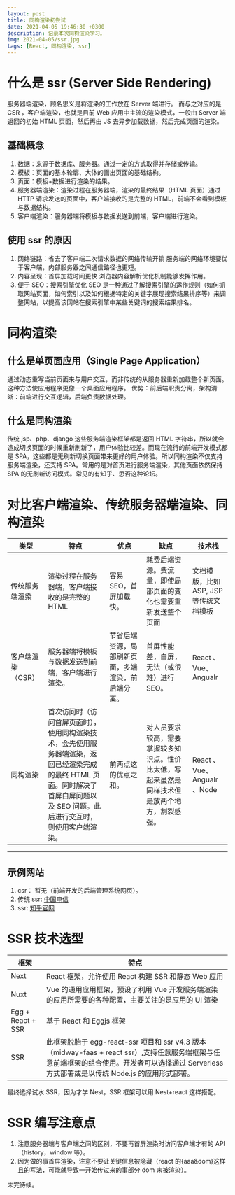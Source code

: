```yaml
---
layout: post
title: 同构渲染初尝试
date: 2021-04-05 19:46:30 +0300
description: 记录本次同构渲染学习。
img: 2021-04-05/ssr.jpg
tags: [React, 同构渲染, ssr]
---
```


# 什么是 ssr (Server Side Rendering)

服务器端渲染，顾名思义是将渲染的工作放在 Server 端进行。 而与之对应的是 CSR ，客户端渲染，也就是目前 Web 应用中主流的渲染模式，一般由 Server 端返回的初始 HTML 页面，然后再由 JS 去异步加载数据，然后完成页面的渲染。

## 基础概念

1. 数据：来源于数据库、服务器。通过一定的方式取得并存储或传输。
2. 模板：页面的基本轮廓、大体的画出页面的基础结构。
3. 页面：模板+数据进行渲染的结果。
4. 服务器端渲染：渲染过程在服务器端，渲染的最终结果（HTML 页面）通过 HTTP 请求发送的页面中，客户端接收的是完整的 HTML，前端不会看到模板与数据结构。
5. 客户端渲染：服务器端将模板与数据发送到前端，客户端进行渲染。

## 使用 ssr 的原因

1. 网络链路：省去了客户端二次请求数据的网络传输开销 服务端的网络环境要优于客户端，内部服务器之间通信路径也更短。
2. 内容呈现：首屏加载时间更快 浏览器内容解析优化机制能够发挥作用。
3. 便于 SEO：搜索引擎优化 SEO 是一种通过了解搜索引擎的运作规则（如何抓取网站页面，如何索引以及如何根据特定的关键字展现搜索结果排序等）来调整网站，以提高该网站在搜索引擎中某些关键词的搜索结果排名。

# 同构渲染

## 什么是单页面应用（Single Page Application）

通过动态重写当前页面来与用户交互，而非传统的从服务器重新加载整个新页面。 这种方法使应用程序更像一个桌面应用程序。 优势：前后端职责分离，架构清晰：前端进行交互逻辑，后端负责数据处理。

## 什么是同构渲染

传统 jsp、php、django 这些服务端渲染框架都是返回 HTML 字符串，所以就会造成切换页面的时候重新刷新了，用户体验比较差。而现在流行的前端开发模式都是 SPA，这些都是无刷新切换页面带来更好的用户体验。所以同构渲染不仅支持服务端渲染，还支持 SPA。常用的是对首页进行服务端渲染，其他页面依然保持 SPA 的无刷新访问模式。常见的有知乎、思否这种论坛。

# 对比客户端渲染、传统服务器端渲染、同构渲染

| 类型              | 特点                                                                                                                                                                            | 优点                                               | 缺点                                                                                           | 技术栈                                 |
| ----------------- | ------------------------------------------------------------------------------------------------------------------------------------------------------------------------------- | -------------------------------------------------- | ---------------------------------------------------------------------------------------------- | -------------------------------------- |
| 传统服务端渲染    | 渲染过程在服务器端，客户端接收的是完整的 HTML                                                                                                                                   | 容易 SEO，首屏加载快。                             | 耗费后端资源。费流量，即使局部页面的变化也需要重新发送整个页面                                 | 文档模版，比如 ASP, JSP 等传统文档模板 |
| 客户端渲染（CSR） | 服务器端将模板与数据发送到前端，客户端进行渲染。                                                                                                                                | 节省后端资源，局部刷新页面，多端渲染，前后端分离。 | 首屏性能差，白屏，无法（或很难）进行 SEO。                                                     | React 、Vue、Angualr                   |
| 同构渲染          | 首次访问时（访问首屏页面时），使用同构渲染技术，会先使用服务器端渲染，返回已经渲染完成的最终 HTML 页面。同时解决了首屏白屏问题以及 SEO 问题。此后进行交互时，则使用客户端渲染。 | 前两点这的优点之和。                               | 对人员要求较高，需要掌握较多知识点。性价比太低，写起来虽然是同样技术但是放两个地方，割裂感强。 | React 、Vue、Angualr 、Node            |

---

<!-- | 静态生成网站（SSG） | 后端一次性生成所有有可能的页面。                                                                                                                                                | 空间换时间                                         | 空间换时间                                                                                     | -->

## 示例网站

1. csr： 暂无（前端开发的后端管理系统网页）。
2. 传统 ssr: [中国电信](http://www.189.cn/)
3. ssr: [知乎官网](https://www.zhihu.com)

# SSR 技术选型

| 框架              | 特点                                                                                                                                                                                             |
| ----------------- | ------------------------------------------------------------------------------------------------------------------------------------------------------------------------------------------------ |
| Next              | React 框架，允许使用 React 构建 SSR 和静态 Web 应用                                                                                                                                              |
| Nuxt              | Vue 的通用应用框架，预设了利用 Vue 开发服务端渲染的应用所需要的各种配置，主要关注的是应用的 UI 渲染                                                                                              |
| Egg + React + SSR | 基于 React 和 Eggjs 框架                                                                                                                                                                         |
| SSR               | 此框架脱胎于 egg-react-ssr 项目和 ssr v4.3 版本（midway-faas + react ssr）,支持任意服务端框架与任意前端框架的组合使用。开发者可以选择通过 Serverless 方式部署或是以传统 Node.js 的应用形式部署。 |

最终选择试水 SSR，因为才学 Nest，SSR 框架可以用 Nest+react 这样搭配。

# SSR 编写注意点

1. 注意服务器端与客户端之间的区别，不要再首屏渲染时访问客户端才有的 API（history，window 等）。
2. 因为做的事首屏渲染，注意不要让关键信息被隐藏（react 的{aaa&dom}这样且的写法，可能就导致一开始传过来的事部分 dom 未被渲染）。

未完待续。
